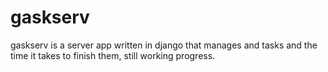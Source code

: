 # gaskserv
gaskserv is a server app written in django that manages and tasks and the time it takes to finish them, still working progress.
